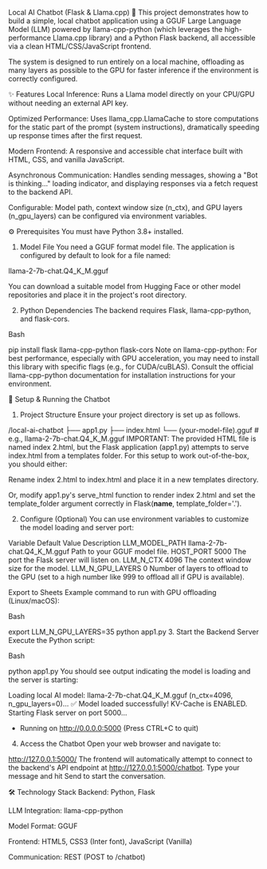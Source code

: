 Local AI Chatbot (Flask & Llama.cpp) 🤖
This project demonstrates how to build a simple, local chatbot application using a GGUF Large Language Model (LLM) powered by llama-cpp-python (which leverages the high-performance Llama.cpp library) and a Python Flask backend, all accessible via a clean HTML/CSS/JavaScript frontend.

The system is designed to run entirely on a local machine, offloading as many layers as possible to the GPU for faster inference if the environment is correctly configured.

✨ Features
Local Inference: Runs a Llama model directly on your CPU/GPU without needing an external API key.

Optimized Performance: Uses llama_cpp.LlamaCache to store computations for the static part of the prompt (system instructions), dramatically speeding up response times after the first request.

Modern Frontend: A responsive and accessible chat interface built with HTML, CSS, and vanilla JavaScript.

Asynchronous Communication: Handles sending messages, showing a "Bot is thinking..." loading indicator, and displaying responses via a fetch request to the backend API.

Configurable: Model path, context window size (n_ctx), and GPU layers (n_gpu_layers) can be configured via environment variables.

⚙️ Prerequisites
You must have Python 3.8+ installed.

1. Model File
You need a GGUF format model file. The application is configured by default to look for a file named:

llama-2-7b-chat.Q4_K_M.gguf

You can download a suitable model from Hugging Face or other model repositories and place it in the project's root directory.

2. Python Dependencies
The backend requires Flask, llama-cpp-python, and flask-cors.

Bash

pip install flask llama-cpp-python flask-cors
Note on llama-cpp-python: For best performance, especially with GPU acceleration, you may need to install this library with specific flags (e.g., for CUDA/cuBLAS). Consult the official llama-cpp-python documentation for installation instructions for your environment.

🚀 Setup & Running the Chatbot
1. Project Structure
Ensure your project directory is set up as follows.

/local-ai-chatbot
├── app1.py
├── index.html 
└── (your-model-file).gguf  # e.g., llama-2-7b-chat.Q4_K_M.gguf
IMPORTANT: The provided HTML file is named index 2.html, but the Flask application (app1.py) attempts to serve index.html from a templates folder. For this setup to work out-of-the-box, you should either:

Rename index 2.html to index.html and place it in a new templates directory.

Or, modify app1.py's serve_html function to render index 2.html and set the template_folder argument correctly in Flask(__name__, template_folder='.').

2. Configure (Optional)
You can use environment variables to customize the model loading and server port:

Variable	Default Value	Description
LLM_MODEL_PATH	llama-2-7b-chat.Q4_K_M.gguf	Path to your GGUF model file.
HOST_PORT	5000	The port the Flask server will listen on.
LLM_N_CTX	4096	The context window size for the model.
LLM_N_GPU_LAYERS	0	Number of layers to offload to the GPU (set to a high number like 999 to offload all if GPU is available).

Export to Sheets
Example command to run with GPU offloading (Linux/macOS):

Bash

export LLM_N_GPU_LAYERS=35
python app1.py
3. Start the Backend Server
Execute the Python script:

Bash

python app1.py
You should see output indicating the model is loading and the server is starting:

Loading local AI model: llama-2-7b-chat.Q4_K_M.gguf (n_ctx=4096, n_gpu_layers=0)...
✅ Model loaded successfully! KV-Cache is ENABLED.
Starting Flask server on port 5000...
 * Running on http://0.0.0.0:5000 (Press CTRL+C to quit)
4. Access the Chatbot
Open your web browser and navigate to:

http://127.0.0.1:5000/
The frontend will automatically attempt to connect to the backend's API endpoint at http://127.0.0.1:5000/chatbot. Type your message and hit Send to start the conversation.

🛠 Technology Stack
Backend: Python, Flask

LLM Integration: llama-cpp-python

Model Format: GGUF

Frontend: HTML5, CSS3 (Inter font), JavaScript (Vanilla)

Communication: REST (POST to /chatbot)

